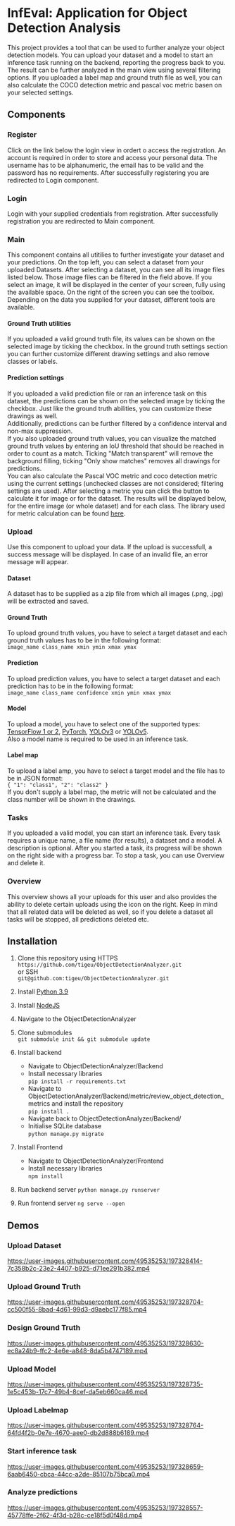 # InfEval: Application for Object Detection Analysis

This project provides a tool that can be used to further analyze your object detection models. You can upload your 
dataset and a model to start an inference task running on the backend, reporting the progress back to you. The result
can be further analyzed in the main view using several filtering options. If you uploaded a label map and ground truth
file as well, you can also calculate the COCO detection metric and pascal voc metric basen on your selected settings.

## Components
### Register
Click on the link below the login view in ordert o access the registration. An account is required in order to store 
and access your personal data. The username has to be alphanumeric, the email has to be valid and the password has no
requirements. After successfully registering you are redirected to Login component.

### Login
Login with your supplied credentials from registration. After successfully registration you are redirected to Main 
component.

### Main
This component contains all utitilies to further investigate your dataset and your predictions. On the top left, you 
can select a dataset from your uploaded Datasets. After selecting a dataset, you can see all its image files listed 
below. Those image files can be filtered in the field above. If you select an image, it will be displayed in the center
of your screen, fully using the available space. On the right of the screen you can see the toolbox. Depending on the
data you supplied for your dataset, different tools are available. <br>
#### Ground Truth utilities
If you uploaded a valid ground truth file, its values can be shown on the selected image by ticking the checkbox. In
the ground truth settings section you can further customize different drawing settings and also remove classes or labels.
#### Prediction settings
If you uploaded a valid prediction file or ran an inference task on this dataset, the predictions can be shown on the 
selected image by ticking the checkbox. Just like the ground truth abilities, you can customize these drawings as well. <br>
Additionally, predictions can be further filtered by a confidence interval and non-max suppression. <br>
If you also uploaded ground truth values, you can visualize the matched ground truth values by entering an IoU threshold
that should be reached in order to count as a match. Ticking "Match transparent" will remove the background filling,
ticking "Only show matches" removes all drawings for predictions. <br>
You can also calculate the Pascal VOC metric and coco detection metric using the current settings (unchecked classes are
not considered; filtering settings are used). After selecting a metric you can click the button to calculate it for image
or for the dataset. The results will be displayed below, for the entire image (or whole dataset) and for each class. 
The library used for metric calculation can be found [here](https://github.com/rafaelpadilla/review_object_detection_metrics/).

### Upload
Use this component to upload your data. If the upload is successfull, a success message will be displayed. In case of
an invalid file, an error message will appear.
#### Dataset
A dataset has to be supplied as a zip file from which all images (.png, .jpg) will be extracted and saved.
#### Ground Truth
To upload ground truth values, you have to select a target dataset and each ground truth values has to be in the 
following format: <br>
```image_name class_name xmin ymin xmax ymax```
#### Prediction
To upload prediction values, you have to select a target dataset and each prediction has to be in the following format: <br>
```image_name class_name confidence xmin ymin xmax ymax```

#### Model
To upload a model, you have to select one of the supported types: 
[TensorFlow 1 or 2](https://www.tensorflow.org/), [PyTorch](https://pytorch.org/), 
[YOLOv3](https://github.com/ultralytics/yolov3) or [YOLOv5](https://github.com/ultralytics/yolov5). <br>
Also a model name is required to be used in an inference task.

#### Label map
To upload a label amp, you have to select a target model and the file has to be in JSON format: <br>
```{ "1": "class1", "2": "class2" }``` <br>
If you don't supply a label map, the metric will not be calculated and the class number will be shown in the drawings.

### Tasks
If you uploaded a valid model, you can start an inference task. Every task requires a unique name, a file name (for 
results), a dataset and a model. A description is optional. After you started a task, its progress will be shown on
the right side with a progress bar. To stop a task, you can use Overview and delete it.

### Overview
This overview shows all your uploads for this user and also provides the ability to delete certain uploads using the 
icon on the right. Keep in mind that all related data will be deleted as well, so if you delete a dataset all tasks will
be stopped, all predictions deleted etc.

## Installation

1. Clone this repository using HTTPS<br>
   ```https://github.com/tigeu/ObjectDetectionAnalyzer.git```
   <br>or SSH<br>
   ```git@github.com:tigeu/ObjectDetectionAnalyzer.git```

2. Install [Python 3.9](https://www.python.org/downloads/release/python-390/)

3. Install [NodeJS](https://nodejs.org/en/download/)

4. Navigate to the ObjectDetectionAnalyzer 

5. Clone submodules<br>
   ```git submodule init && git submodule update```

6. Install backend   
   - Navigate to ObjectDetectionAnalyzer/Backend
   - Install necessary libraries<br>
   ```pip install -r requirements.txt```
   - Navigate to ObjectDetectionAnalyzer/Backend/metric/review_object_detection_metrics and install the repository<br>
   ```pip install . ```
   - Navigate back to ObjectDetectionAnalyzer/Backend/
   - Initialise SQLite database<br>
   ```python manage.py migrate```

7. Install Frontend
   - Navigate to ObjectDetectionAnalyzer/Frontend
   - Install necessary libraries<br>
   ```npm install```

8. Run backend server
   ```python manage.py runserver```

9. Run frontend server
   ```ng serve --open```

## Demos
### Upload Dataset
https://user-images.githubusercontent.com/49535253/197328414-7c358b2c-23e2-4407-b925-d71ee291b382.mp4

### Upload Ground Truth
https://user-images.githubusercontent.com/49535253/197328704-cc500f55-8bad-4d61-99d3-d9aebc177f85.mp4

### Design Ground Truth
https://user-images.githubusercontent.com/49535253/197328630-ec8a24b9-ffc2-4e6e-a848-8da5b4747189.mp4

### Upload Model
https://user-images.githubusercontent.com/49535253/197328735-1e5c453b-17c7-49b4-8cef-da5eb660ca46.mp4

### Upload Labelmap
https://user-images.githubusercontent.com/49535253/197328764-64fd4f2b-0e7e-4670-aee0-db2d888b6189.mp4

### Start inference task
https://user-images.githubusercontent.com/49535253/197328659-6aab6450-cbca-44cc-a2de-85107b75bca0.mp4

### Analyze predictions
https://user-images.githubusercontent.com/49535253/197328557-45778ffe-2f62-4f3d-b28c-ce18f5d0f48d.mp4
